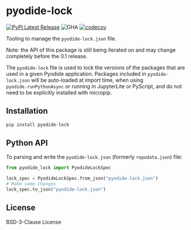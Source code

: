 # pyodide-lock

[![PyPI Latest Release](https://img.shields.io/pypi/v/pyodide-lock.svg)](https://pypi.org/project/pyodide-lock/)
![GHA](https://github.com/pyodide/pyodide-lock/actions/workflows/main.yml/badge.svg)
[![codecov](https://codecov.io/gh/pyodide/pyodide-lock/branch/main/graph/badge.svg?token=T0UEJW2F2P)](https://codecov.io/gh/pyodide/pyodide-lock)

Tooling to manage the `pyodide-lock.json` file.

Note: the API of this package is still being iterated on and may change completely
before the 0.1 release.

The `pyodide-lock` file is used to lock the versions of the packages that are
used in a given Pyodide application. Packages included in `pyodide-lock.json`
will be auto-loaded at import time, when using `pyodide.runPythonAsync` or
running in JupyterLite or PyScript, and do not need to be explicitly installed
with micropip.

## Installation

```bash
pip install pyodide-lock
```

## Python API

To parsing and write the `pyodide-lock.json` (formerly `repodata.json`) file:
```py
from pyodide_lock import PyodideLockSpec

lock_spec = PyodideLockSpec.from_json("pyodide-lock.json")
# Make some changes
lock_spec.to_json("pyodide-lock.json")
```

## License

BSD-3-Clause License
